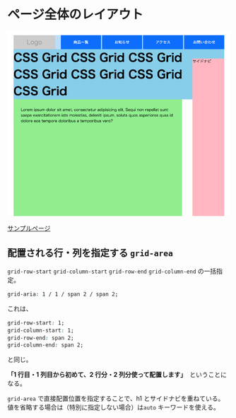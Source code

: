 # ページ全体のレイアウト

![スクリーンショット](./screen.png)

[サンプルページ](https://grid-layout-euh.pages.dev/07/)

## 配置される行・列を指定する `grid-area`

`grid-row-start` `grid-column-start` `grid-row-end` `grid-column-end` の一括指定。

```css
grid-aria: 1 / 1 / span 2 / span 2;
```

これは、

```css
grid-row-start: 1;
grid-column-start: 1;
grid-row-end: span 2;
grid-column-end: span 2;
```

と同じ。

**「1 行目・1 列目から初めて、2 行分・2 列分使って配置します」**　ということになる。

`grid-area` で直接配置位置を指定することで、h1 とサイドナビを重ねている。  
値を省略する場合は（特別に指定しない場合）は`auto` キーワードを使える。
